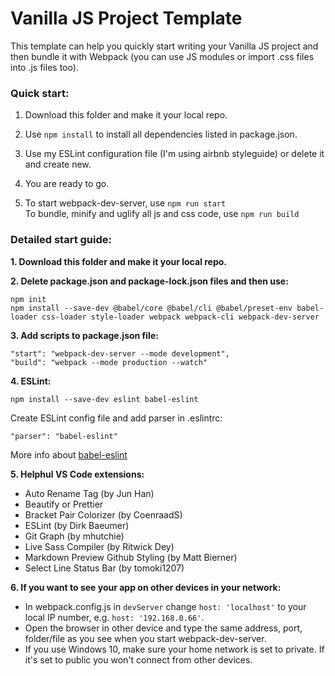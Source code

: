 # Vanilla JS Project Template

This template can help you quickly start writing your Vanilla JS project and then bundle it with Webpack (you can use JS modules or import .css files into .js files too).

### Quick start:

1. Download this folder and make it your local repo.

2. Use ```npm install``` to install all dependencies listed in package.json.

3. Use my ESLint configuration file (I'm using airbnb styleguide) or delete it and create new.

4. You are ready to go.

6. To start webpack-dev-server, use ```npm run start```  
To bundle, minify and uglify all js and css code, use ```npm run build```

### Detailed start guide:

**1. Download this folder and make it your local repo.**

**2. Delete package.json and package-lock.json files and then use:**
```
npm init
npm install --save-dev @babel/core @babel/cli @babel/preset-env babel-loader css-loader style-loader webpack webpack-cli webpack-dev-server
```

**3. Add scripts to package.json file:**
```
"start": "webpack-dev-server --mode development",
"build": "webpack --mode production --watch"
```

**4. ESLint:**
```
npm install --save-dev eslint babel-eslint
```
Create ESLint config file and add parser in .eslintrc:
```
"parser": "babel-eslint"
```
More info about [babel-eslint](https://github.com/babel/babel-eslint)

**5. Helphul VS Code extensions:**
- Auto Rename Tag (by Jun Han)
- Beautify or Prettier
- Bracket Pair Colorizer (by CoenraadS)
- ESLint (by Dirk Baeumer)
- Git Graph (by mhutchie)
- Live Sass Compiler (by Ritwick Dey)
- Markdown Preview Github Styling (by Matt Bierner)
- Select Line Status Bar (by tomoki1207)

**6. If you want to see your app on other devices in your network:**
* In webpack.config.js in ```devServer``` change ```host: 'localhost'``` to your local IP number, e.g. ```host: '192.168.0.66'```.
* Open the browser in other device and type the same address, port, folder/file as you see when you start webpack-dev-server.
* If you use Windows 10, make sure your home network is set to private. If it's set to public you won't connect from other devices.
